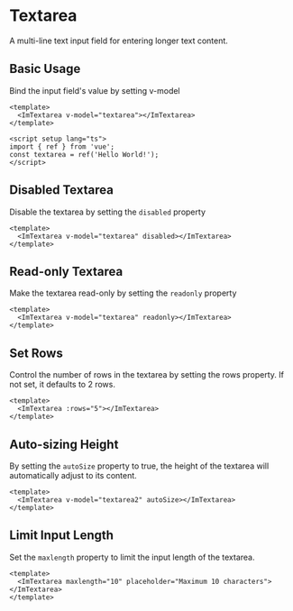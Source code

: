 # Textarea

A multi-line text input field for entering longer text content.

## Basic Usage

Bind the input field's value by setting v-model

<script setup lang="ts"> 
import { ref, watch } from 'vue';
 const textarea = ref('Hello World!'); 
 const textarea2 = ref(`This is a very long text used to test the auto-height feature of the textarea. This is a very long text used to test the auto-height feature of the textarea.`);
</script>

<ImTextarea v-model="textarea"></ImTextarea>

```vue
<template>
  <ImTextarea v-model="textarea"></ImTextarea>
</template>

<script setup lang="ts">
import { ref } from 'vue';
const textarea = ref('Hello World!');
</script>
```

## Disabled Textarea

Disable the textarea by setting the `disabled` property

<ImTextarea v-model="textarea" disabled></ImTextarea>

```vue
<template>
  <ImTextarea v-model="textarea" disabled></ImTextarea>
</template>
```

## Read-only Textarea

Make the textarea read-only by setting the `readonly` property

<ImTextarea v-model="textarea" readonly></ImTextarea>

```vue
<template>
  <ImTextarea v-model="textarea" readonly></ImTextarea>
</template>
```

## Set Rows

Control the number of rows in the textarea by setting the rows property. If not set, it defaults to 2 rows.

<ImTextarea :rows="5"></ImTextarea>

```vue
<template>
  <ImTextarea :rows="5"></ImTextarea>
</template>
```

## Auto-sizing Height

By setting the `autoSize` property to true, the height of the textarea will automatically adjust to its content.

<ImTextarea v-model="textarea2" autoSize></ImTextarea>

```vue
<template>
  <ImTextarea v-model="textarea2" autoSize></ImTextarea>
</template>
```

## Limit Input Length

Set the `maxlength` property to limit the input length of the textarea.

<ImTextarea maxlength="10" placeholder="Maximum 10 characters"></ImTextarea>

```vue
<template>
  <ImTextarea maxlength="10" placeholder="Maximum 10 characters"></ImTextarea>
</template>
```
